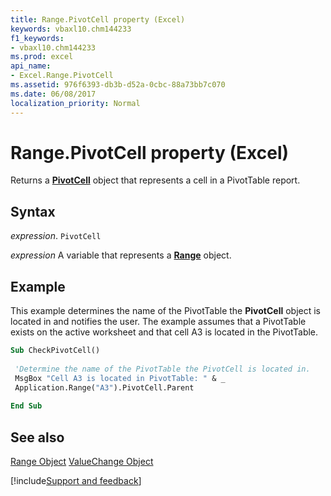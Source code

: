```yaml
---
title: Range.PivotCell property (Excel)
keywords: vbaxl10.chm144233
f1_keywords:
- vbaxl10.chm144233
ms.prod: excel
api_name:
- Excel.Range.PivotCell
ms.assetid: 976f6393-db3b-d52a-0cbc-88a73bb7c070
ms.date: 06/08/2017
localization_priority: Normal
---
```



# Range.PivotCell property (Excel)

Returns a  **[PivotCell](Excel.PivotCell.md)** object that represents a cell in a PivotTable report.


## Syntax

_expression_. `PivotCell`

_expression_ A variable that represents a **[Range](excel.range(object).md)** object.


## Example

This example determines the name of the PivotTable the  **PivotCell** object is located in and notifies the user. The example assumes that a PivotTable exists on the active worksheet and that cell A3 is located in the PivotTable.


```vb
Sub CheckPivotCell() 
 
 'Determine the name of the PivotTable the PivotCell is located in. 
 MsgBox "Cell A3 is located in PivotTable: " & _ 
 Application.Range("A3").PivotCell.Parent 
 
End Sub
```


## See also


[Range Object](Excel.Range(object).md)
[ValueChange Object](Excel.ValueChange.md)

[!include[Support and feedback](~/includes/feedback-boilerplate.md)]